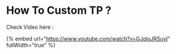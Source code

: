 # How To Custom TP ?

Check Video here :&#x20;

{% embed url="https://www.youtube.com/watch?v=GJqloJRSuyI" fullWidth="true" %}
